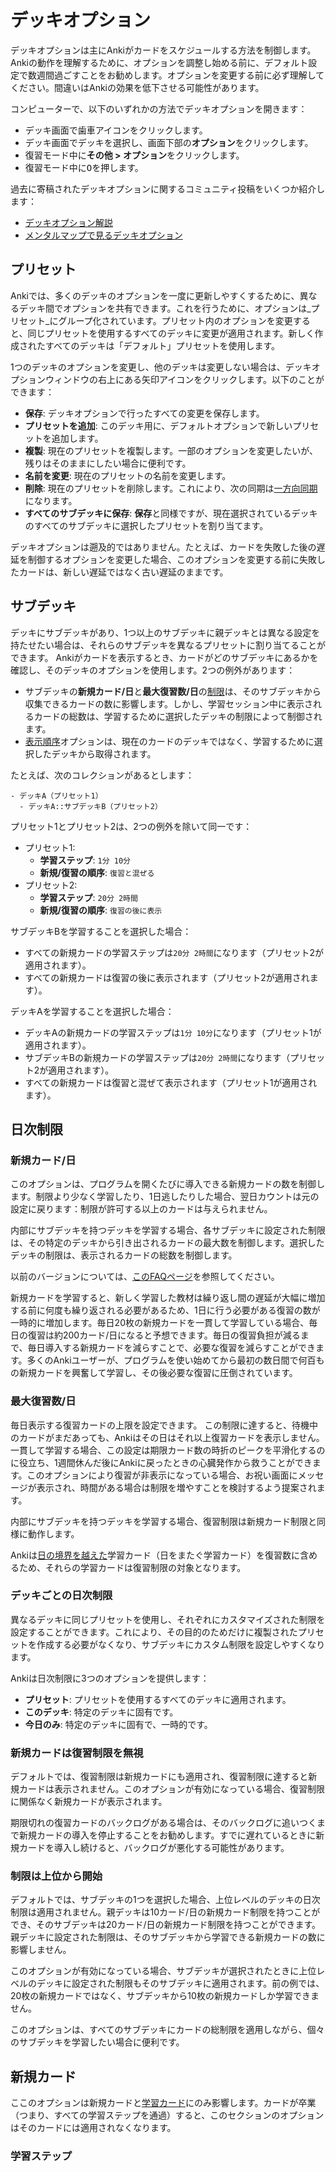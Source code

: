 # デッキオプション

<!-- toc -->

デッキオプションは主にAnkiがカードをスケジュールする方法を制御します。Ankiの動作を理解するために、オプションを調整し始める前に、デフォルト設定で数週間過ごすことをお勧めします。オプションを変更する前に必ず理解してください。間違いはAnkiの効果を低下させる可能性があります。

コンピューターで、以下のいずれかの方法でデッキオプションを開きます：

- デッキ画面で歯車アイコンをクリックします。
- デッキ画面でデッキを選択し、画面下部の**オプション**をクリックします。
- 復習モード中に**その他 > オプション**をクリックします。
- 復習モード中に<kbd>O</kbd>を押します。

過去に寄稿されたデッキオプションに関するコミュニティ投稿をいくつか紹介します：

- [デッキオプション解説](https://forums.ankiweb.net/t/deck-options-explained/213)
- [メンタルマップで見るデッキオプション](https://forums.ankiweb.net/t/deck-options-in-a-mental-map/15757)

## プリセット

Ankiでは、多くのデッキのオプションを一度に更新しやすくするために、異なるデッキ間でオプションを共有できます。これを行うために、オプションは_プリセット_にグループ化されています。プリセット内のオプションを変更すると、同じプリセットを使用するすべてのデッキに変更が適用されます。新しく作成されたすべてのデッキは「デフォルト」プリセットを使用します。

1つのデッキのオプションを変更し、他のデッキは変更しない場合は、デッキオプションウィンドウの右上にある矢印アイコンをクリックします。以下のことができます：

- **保存**: デッキオプションで行ったすべての変更を保存します。
- **プリセットを追加**: このデッキ用に、デフォルトオプションで新しいプリセットを追加します。
- **複製**: 現在のプリセットを複製します。一部のオプションを変更したいが、残りはそのままにしたい場合に便利です。
- **名前を変更**: 現在のプリセットの名前を変更します。
- **削除**: 現在のプリセットを削除します。これにより、次の同期は[一方向同期](./syncing.md#conflicts)になります。
- **すべてのサブデッキに保存**: **保存**と同様ですが、現在選択されているデッキのすべてのサブデッキに選択したプリセットを割り当てます。

デッキオプションは遡及的ではありません。たとえば、カードを失敗した後の遅延を制御するオプションを変更した場合、このオプションを変更する前に失敗したカードは、新しい遅延ではなく古い遅延のままです。

## サブデッキ

デッキにサブデッキがあり、1つ以上のサブデッキに親デッキとは異なる設定を持たせたい場合は、それらのサブデッキを異なるプリセットに割り当てることができます。
Ankiがカードを表示するとき、カードがどのサブデッキにあるかを確認し、そのデッキのオプションを使用します。2つの例外があります：

- サブデッキの**新規カード/日**と**最大復習数/日**の[制限](#daily-limits)は、そのサブデッキから収集できるカードの数に影響します。しかし、学習セッション中に表示されるカードの総数は、学習するために選択したデッキの制限によって制御されます。
- [表示順序](#display-order)オプションは、現在のカードのデッキではなく、学習するために選択したデッキから取得されます。

たとえば、次のコレクションがあるとします：

    - デッキA（プリセット1）
      - デッキA::サブデッキB（プリセット2）

プリセット1とプリセット2は、2つの例外を除いて同一です：

- プリセット1:
  - **学習ステップ**: `1分 10分`
  - **新規/復習の順序**: `復習と混ぜる`
- プリセット2:
  - **学習ステップ**: `20分 2時間`
  - **新規/復習の順序**: `復習の後に表示`

サブデッキBを学習することを選択した場合：

- すべての新規カードの学習ステップは`20分 2時間`になります（プリセット2が適用されます）。
- すべての新規カードは復習の後に表示されます（プリセット2が適用されます）。

デッキAを学習することを選択した場合：

- デッキAの新規カードの学習ステップは`1分 10分`になります（プリセット1が適用されます）。
- サブデッキBの新規カードの学習ステップは`20分 2時間`になります（プリセット2が適用されます）。
- すべての新規カードは復習と混ぜて表示されます（プリセット1が適用されます）。

## 日次制限

### 新規カード/日

このオプションは、プログラムを開くたびに導入できる新規カードの数を制御します。制限より少なく学習したり、1日逃したりした場合、翌日カウントは元の設定に戻ります：制限が許可する以上のカードは与えられません。

内部にサブデッキを持つデッキを学習する場合、各サブデッキに設定された制限は、その特定のデッキから引き出されるカードの最大数を制御します。選択したデッキの制限は、表示されるカードの総数を制御します。

以前のバージョンについては、[このFAQページ](https://faqs.ankiweb.net/the-anki-2.1-scheduler.html)を参照してください。

新規カードを学習すると、新しく学習した教材は繰り返し間の遅延が大幅に増加する前に何度も繰り返される必要があるため、1日に行う必要がある復習の数が一時的に増加します。毎日20枚の新規カードを一貫して学習している場合、毎日の復習は約200カード/日になると予想できます。毎日の復習負担が減るまで、毎日導入する新規カードを減らすことで、必要な復習を減らすことができます。多くのAnkiユーザーが、プログラムを使い始めてから最初の数日間で何百もの新規カードを興奮して学習し、その後必要な復習に圧倒されています。

### 最大復習数/日

毎日表示する復習カードの上限を設定できます。
この制限に達すると、待機中のカードがまだあっても、Ankiはその日はそれ以上復習カードを表示しません。一貫して学習する場合、この設定は期限カード数の時折のピークを平滑化するのに役立ち、1週間休んだ後にAnkiに戻ったときの心臓発作から救うことができます。このオプションにより復習が非表示になっている場合、お祝い画面にメッセージが表示され、時間がある場合は制限を増やすことを検討するよう提案されます。

内部にサブデッキを持つデッキを学習する場合、復習制限は新規カード制限と同様に動作します。

Ankiは[日の境界を越えた](./preferences.md#scheduler)学習カード（日をまたぐ学習カード）を復習数に含めるため、それらの学習カードは復習制限の対象となります。

### デッキごとの日次制限

異なるデッキに同じプリセットを使用し、それぞれにカスタマイズされた制限を設定することができます。これにより、その目的のためだけに複製されたプリセットを作成する必要がなくなり、サブデッキにカスタム制限を設定しやすくなります。

Ankiは日次制限に3つのオプションを提供します：

- **プリセット**: プリセットを使用するすべてのデッキに適用されます。
- **このデッキ**: 特定のデッキに固有です。
- **今日のみ**: 特定のデッキに固有で、一時的です。

### 新規カードは復習制限を無視

デフォルトでは、復習制限は新規カードにも適用され、復習制限に達すると新規カードは表示されません。このオプションが有効になっている場合、復習制限に関係なく新規カードが表示されます。

期限切れの復習カードのバックログがある場合は、そのバックログに追いつくまで新規カードの導入を停止することをお勧めします。すでに遅れているときに新規カードを導入し続けると、バックログが悪化する可能性があります。

### 制限は上位から開始

デフォルトでは、サブデッキの1つを選択した場合、上位レベルのデッキの日次制限は適用されません。親デッキは10カード/日の新規カード制限を持つことができ、そのサブデッキは20カード/日の新規カード制限を持つことができます。親デッキに設定された制限は、そのサブデッキから学習できる新規カードの数に影響しません。

このオプションが有効になっている場合、サブデッキが選択されたときに上位レベルのデッキに設定された制限もそのサブデッキに適用されます。前の例では、20枚の新規カードではなく、サブデッキから10枚の新規カードしか学習できません。

このオプションは、すべてのサブデッキにカードの総制限を適用しながら、個々のサブデッキを学習したい場合に便利です。

## 新規カード

ここのオプションは新規カードと[学習カード](getting-started.md#card-states)にのみ影響します。カードが卒業（つまり、すべての学習ステップを通過）すると、このセクションのオプションはそのカードには適用されなくなります。

### 学習ステップ